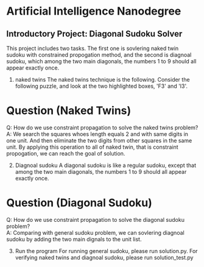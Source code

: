 # Artificial Intelligence Nanodegree
## Introductory Project: Diagonal Sudoku Solver
This project includes two tasks. The first one is sovlering naked twin sudoku with constrained propogation method, and the second is diagnoal sudoku, which among the two main diagonals, the numbers 1 to 9 should all appear exactly once.

1. naked twins
The naked twins technique is the following. Consider the following puzzle, and look at the two highlighted boxes, 'F3' and 'I3'.


# Question (Naked Twins)
Q: How do we use constraint propagation to solve the naked twins problem?  
A: We search the squares whoes length equals 2 and with same digits in one unit. And then eliminate the two digits from other squares in the same unit. By applying this operation to all of naked twin, that is constraint propogation, we can reach the goal of solution.

2. Diagnoal sudoku
A diagonal sudoku is like a regular sudoku, except that among the two main diagonals, the numbers 1 to 9 should all appear exactly once.


# Question (Diagonal Sudoku)
Q: How do we use constraint propagation to solve the diagonal sudoku problem?  
A: Comparing with general sudoku problem, we can sovlering diagnoal sudoku by adding the two main dignals to the unit list. 

3. Run the program
For running general sudoku, please run solution.py.
For verifying naked twins and diagnoal sudoku, please run solution_test.py
